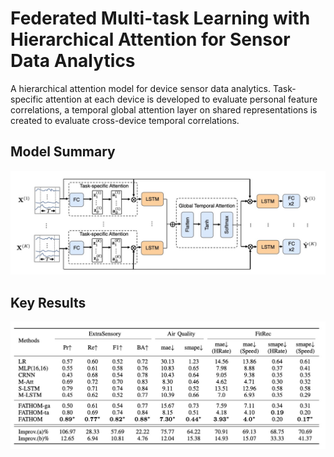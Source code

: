 # Federated Multi-task Learning with Hierarchical Attention for Sensor Data Analytics 

A hierarchical attention model for device sensor data analytics. Task-specific attention at each device is developed to evaluate personal feature correlations, a temporal global attention layer on shared representations is created to evaluate cross-device temporal correlations.


## Model Summary 
<p align="center">
  <img width="580" src="model.jpg">
</p>

## Key Results

<img src="results.jpg" width="580">
